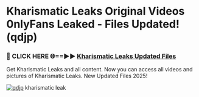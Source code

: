 # Kharismatic Leaks Original Videos 0nlyFans Leaked - Files Updated! (qdjp)

<h3>🔴 CLICK HERE 🌐==►► <a href="https://tinyurl.com/2jnfzry5" rel="nofollow">Kharismatic Leaks Updated Files</a></h3>

Get Kharismatic Leaks and all content. Now you can access all videos and pictures of Kharismatic Leaks. New Updated Files 2025!

[![qdjp](https://i.imgur.com/GyGTBgg.gif)](https://tinyurl.com/2jnfzry5)
kharismatic leak